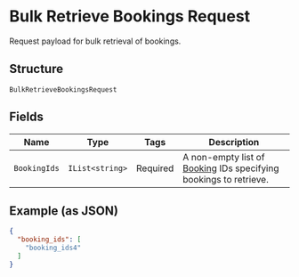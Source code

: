
# Bulk Retrieve Bookings Request

Request payload for bulk retrieval of bookings.

## Structure

`BulkRetrieveBookingsRequest`

## Fields

| Name | Type | Tags | Description |
|  --- | --- | --- | --- |
| `BookingIds` | `IList<string>` | Required | A non-empty list of [Booking](entity:Booking) IDs specifying bookings to retrieve. |

## Example (as JSON)

```json
{
  "booking_ids": [
    "booking_ids4"
  ]
}
```

